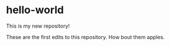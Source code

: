 # hello-world
This is my new repository!

These are the first edits to this repository.
How bout them apples.
